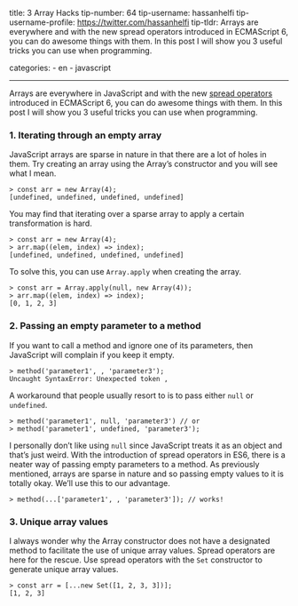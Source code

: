 title: 3 Array Hacks tip-number: 64 tip-username: hassanhelfi tip-username-profile: https://twitter.com/hassanhelfi tip-tldr: Arrays are everywhere and with the new spread operators introduced in ECMAScript 6, you can do awesome things with them. In this post I will show you 3 useful tricks you can use when programming.

categories: - en - javascript

------------------------------------------------------------------------

Arrays are everywhere in JavaScript and with the new [spread operators](https://developer.mozilla.org/en/docs/Web/JavaScript/Reference/Operators/Spread_operator) introduced in ECMAScript 6, you can do awesome things with them. In this post I will show you 3 useful tricks you can use when programming.

### 1. Iterating through an empty array

JavaScript arrays are sparse in nature in that there are a lot of holes in them. Try creating an array using the Array’s constructor and you will see what I mean.

    > const arr = new Array(4);
    [undefined, undefined, undefined, undefined]

You may find that iterating over a sparse array to apply a certain transformation is hard.

    > const arr = new Array(4);
    > arr.map((elem, index) => index);
    [undefined, undefined, undefined, undefined]

To solve this, you can use `Array.apply` when creating the array.

    > const arr = Array.apply(null, new Array(4));
    > arr.map((elem, index) => index);
    [0, 1, 2, 3]

### 2. Passing an empty parameter to a method

If you want to call a method and ignore one of its parameters, then JavaScript will complain if you keep it empty.

    > method('parameter1', , 'parameter3');
    Uncaught SyntaxError: Unexpected token ,

A workaround that people usually resort to is to pass either `null` or `undefined`.

    > method('parameter1', null, 'parameter3') // or
    > method('parameter1', undefined, 'parameter3');

I personally don’t like using `null` since JavaScript treats it as an object and that’s just weird. With the introduction of spread operators in ES6, there is a neater way of passing empty parameters to a method. As previously mentioned, arrays are sparse in nature and so passing empty values to it is totally okay. We’ll use this to our advantage.

    > method(...['parameter1', , 'parameter3']); // works!

### 3. Unique array values

I always wonder why the Array constructor does not have a designated method to facilitate the use of unique array values. Spread operators are here for the rescue. Use spread operators with the `Set` constructor to generate unique array values.

    > const arr = [...new Set([1, 2, 3, 3])];
    [1, 2, 3]
